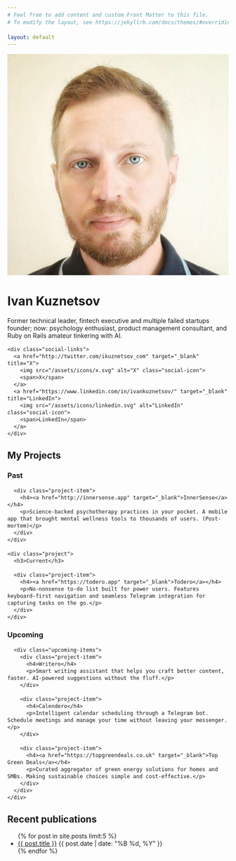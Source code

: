```yaml
---
# Feel free to add content and custom Front Matter to this file.
# To modify the layout, see https://jekyllrb.com/docs/themes/#overriding-theme-defaults

layout: default
---
```


<div class="profile">
  <div class="profile-image">
    <img src="/assets/images/profile.jpg" alt="Ivan Kuznetsov">
  </div>
  <div class="profile-info">
    <h1>Ivan Kuznetsov</h1>
    <p>Former technical leader, fintech executive and multiple failed startups founder; now: psychology enthusiast, product management consultant, and Ruby on Rails amateur tinkering with AI.</p>
    
    <div class="social-links">
      <a href="http://twitter.com/ikuznetsov_com" target="_blank" title="X">
        <img src="/assets/icons/x.svg" alt="X" class="social-icon">
        <span>X</span>
      </a>
      <a href="https://www.linkedin.com/in/ivankuznetsov/" target="_blank" title="LinkedIn">
        <img src="/assets/icons/linkedin.svg" alt="LinkedIn" class="social-icon">
        <span>LinkedIn</span>
      </a>
    </div>
  </div>
</div>

<section class="projects">
  <h2>My Projects</h2>
  
  <div class="project-grid-current-past">
    <div class="project">
      <h3>Past</h3>
      
      <div class="project-item">
        <h4><a href="http://innersense.app" target="_blank">InnerSense</a></h4>
        <p>Science-backed psychotherapy practices in your pocket. A mobile app that brought mental wellness tools to thousands of users. (Post-mortem)</p>
      </div>
    </div>
    
    <div class="project">
      <h3>Current</h3>
      
      <div class="project-item">
        <h4><a href="https://todero.app" target="_blank">Todero</a></h4>
        <p>No-nonsense to-do list built for power users. Features keyboard-first navigation and seamless Telegram integration for capturing tasks on the go.</p>
      </div>
    </div>
  </div>
  
  <div class="project-grid-upcoming">
    <div class="project">
      <h3>Upcoming</h3>
      
      <div class="upcoming-items">
        <div class="project-item">
          <h4>Writero</h4>
          <p>Smart writing assistant that helps you craft better content, faster. AI-powered suggestions without the fluff.</p>
        </div>
        
        <div class="project-item">
          <h4>Calendero</h4>
          <p>Intelligent calendar scheduling through a Telegram bot. Schedule meetings and manage your time without leaving your messenger.</p>
        </div>
        
        <div class="project-item">
          <h4><a href="https://topgreendeals.co.uk" target="_blank">Top Green Deals</a></h4>
          <p>Curated aggregator of green energy solutions for homes and SMBs. Making sustainable choices simple and cost-effective.</p>
        </div>
      </div>
    </div>
  </div>
</section>

<section>
  <h2>Recent publications</h2>
  <ul>
    {% for post in site.posts limit:5 %}
      <li>
        <a href="{{ post.url | relative_url }}">{{ post.title }}</a>
        <span class="post-date">{{ post.date | date: "%B %d, %Y" }}</span>
      </li>
    {% endfor %}
  </ul>
  <!-- <p><a href="/posts/">View all →</a></p> -->
</section>
